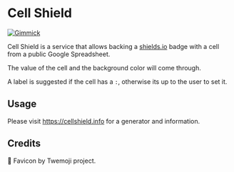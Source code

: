 # Cell Shield

[![Gimmick](https://shields.io/endpoint?url=https%3A%2F%2Fcellshield.info%2Fgs%3FspreadSheetId%3D1HF_u-a4gQpUFO12kToJg3h7Iu8lD1yZrL3-POmsRrDE%26cellRange%3DA2)](https://docs.google.com/spreadsheets/d/1HF_u-a4gQpUFO12kToJg3h7Iu8lD1yZrL3-POmsRrDE/edit#gid=0&range=A2)

Cell Shield is a service that allows backing a [shields.io][shio] badge with
a cell from a public Google Spreadsheet.

The value of the cell and the background color will come through.

A label is suggested if the cell has a `:`, otherwise its up to the user to set it.

## Usage

Please visit https://cellshield.info for a generator and information.

## Credits

🧮 Favicon by Twemoji project.

[shio]: https://shields.io/